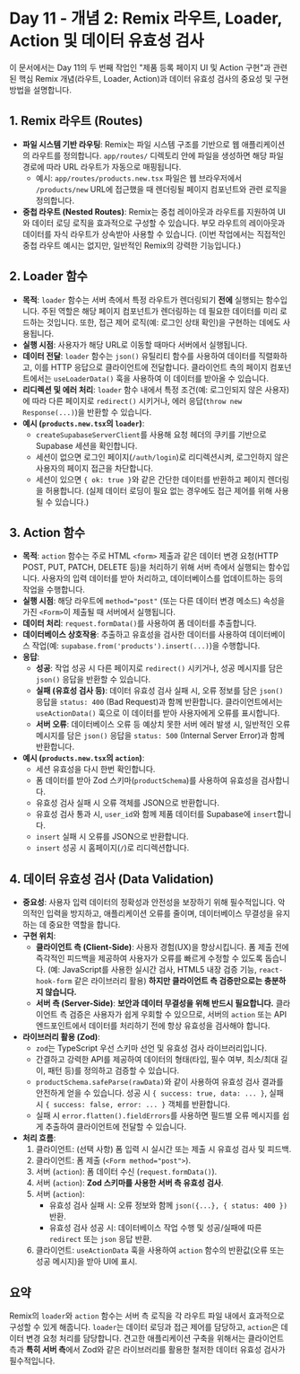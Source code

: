 # Day 11 - 개념 2: Remix 라우트, Loader, Action 및 데이터 유효성 검사

이 문서에서는 Day 11의 두 번째 작업인 "제품 등록 페이지 UI 및 Action 구현"과 관련된 핵심 Remix 개념(라우트, Loader, Action)과 데이터 유효성 검사의 중요성 및 구현 방법을 설명합니다.

## 1. Remix 라우트 (Routes)

*   **파일 시스템 기반 라우팅**: Remix는 파일 시스템 구조를 기반으로 웹 애플리케이션의 라우트를 정의합니다. `app/routes/` 디렉토리 안에 파일을 생성하면 해당 파일 경로에 따라 URL 라우트가 자동으로 매핑됩니다.
    *   예시: `app/routes/products.new.tsx` 파일은 웹 브라우저에서 `/products/new` URL에 접근했을 때 렌더링될 페이지 컴포넌트와 관련 로직을 정의합니다.
*   **중첩 라우트 (Nested Routes)**: Remix는 중첩 레이아웃과 라우트를 지원하여 UI와 데이터 로딩 로직을 효과적으로 구성할 수 있습니다. 부모 라우트의 레이아웃과 데이터를 자식 라우트가 상속받아 사용할 수 있습니다. (이번 작업에서는 직접적인 중첩 라우트 예시는 없지만, 일반적인 Remix의 강력한 기능입니다.)

## 2. Loader 함수

*   **목적**: `loader` 함수는 서버 측에서 특정 라우트가 렌더링되기 **전에** 실행되는 함수입니다. 주된 역할은 해당 페이지 컴포넌트가 렌더링하는 데 필요한 데이터를 미리 로드하는 것입니다. 또한, 접근 제어 로직(예: 로그인 상태 확인)을 구현하는 데에도 사용됩니다.
*   **실행 시점**: 사용자가 해당 URL로 이동할 때마다 서버에서 실행됩니다.
*   **데이터 전달**: `loader` 함수는 `json()` 유틸리티 함수를 사용하여 데이터를 직렬화하고, 이를 HTTP 응답으로 클라이언트에 전달합니다. 클라이언트 측의 페이지 컴포넌트에서는 `useLoaderData()` 훅을 사용하여 이 데이터를 받아올 수 있습니다.
*   **리디렉션 및 에러 처리**: `loader` 함수 내에서 특정 조건(예: 로그인되지 않은 사용자)에 따라 다른 페이지로 `redirect()` 시키거나, 에러 응답(`throw new Response(...)`)을 반환할 수 있습니다.
*   **예시 (`products.new.tsx`의 `loader`)**:
    *   `createSupabaseServerClient`를 사용해 요청 헤더의 쿠키를 기반으로 Supabase 세션을 확인합니다.
    *   세션이 없으면 로그인 페이지(`/auth/login`)로 리디렉션시켜, 로그인하지 않은 사용자의 페이지 접근을 차단합니다.
    *   세션이 있으면 `{ ok: true }`와 같은 간단한 데이터를 반환하고 페이지 렌더링을 허용합니다. (실제 데이터 로딩이 필요 없는 경우에도 접근 제어를 위해 사용될 수 있습니다.)

## 3. Action 함수

*   **목적**: `action` 함수는 주로 HTML `<form>` 제출과 같은 데이터 변경 요청(HTTP POST, PUT, PATCH, DELETE 등)을 처리하기 위해 서버 측에서 실행되는 함수입니다. 사용자의 입력 데이터를 받아 처리하고, 데이터베이스를 업데이트하는 등의 작업을 수행합니다.
*   **실행 시점**: 해당 라우트에 `method="post"` (또는 다른 데이터 변경 메소드) 속성을 가진 `<Form>`이 제출될 때 서버에서 실행됩니다.
*   **데이터 처리**: `request.formData()`를 사용하여 폼 데이터를 추출합니다.
*   **데이터베이스 상호작용**: 추출하고 유효성을 검사한 데이터를 사용하여 데이터베이스 작업(예: `supabase.from('products').insert(...)`)을 수행합니다.
*   **응답**:
    *   **성공**: 작업 성공 시 다른 페이지로 `redirect()` 시키거나, 성공 메시지를 담은 `json()` 응답을 반환할 수 있습니다.
    *   **실패 (유효성 검사 등)**: 데이터 유효성 검사 실패 시, 오류 정보를 담은 `json()` 응답을 `status: 400` (Bad Request)과 함께 반환합니다. 클라이언트에서는 `useActionData()` 훅으로 이 데이터를 받아 사용자에게 오류를 표시합니다.
    *   **서버 오류**: 데이터베이스 오류 등 예상치 못한 서버 에러 발생 시, 일반적인 오류 메시지를 담은 `json()` 응답을 `status: 500` (Internal Server Error)과 함께 반환합니다.
*   **예시 (`products.new.tsx`의 `action`)**:
    *   세션 유효성을 다시 한번 확인합니다.
    *   폼 데이터를 받아 Zod 스키마(`productSchema`)를 사용하여 유효성을 검사합니다.
    *   유효성 검사 실패 시 오류 객체를 JSON으로 반환합니다.
    *   유효성 검사 통과 시, `user_id`와 함께 제품 데이터를 Supabase에 `insert`합니다.
    *   `insert` 실패 시 오류를 JSON으로 반환합니다.
    *   `insert` 성공 시 홈페이지(`/`)로 리디렉션합니다.

## 4. 데이터 유효성 검사 (Data Validation)

*   **중요성**: 사용자 입력 데이터의 정확성과 안전성을 보장하기 위해 필수적입니다. 악의적인 입력을 방지하고, 애플리케이션 오류를 줄이며, 데이터베이스 무결성을 유지하는 데 중요한 역할을 합니다.
*   **구현 위치**:
    *   **클라이언트 측 (Client-Side)**: 사용자 경험(UX)을 향상시킵니다. 폼 제출 전에 즉각적인 피드백을 제공하여 사용자가 오류를 빠르게 수정할 수 있도록 돕습니다. (예: JavaScript를 사용한 실시간 검사, HTML5 내장 검증 기능, `react-hook-form` 같은 라이브러리 활용) **하지만 클라이언트 측 검증만으로는 충분하지 않습니다.**
    *   **서버 측 (Server-Side)**: **보안과 데이터 무결성을 위해 반드시 필요합니다.** 클라이언트 측 검증은 사용자가 쉽게 우회할 수 있으므로, 서버의 `action` 또는 API 엔드포인트에서 데이터를 처리하기 전에 항상 유효성을 검사해야 합니다.
*   **라이브러리 활용 (Zod)**:
    *   `zod`는 TypeScript 우선 스키마 선언 및 유효성 검사 라이브러리입니다.
    *   간결하고 강력한 API를 제공하여 데이터의 형태(타입, 필수 여부, 최소/최대 길이, 패턴 등)를 정의하고 검증할 수 있습니다.
    *   `productSchema.safeParse(rawData)`와 같이 사용하여 유효성 검사 결과를 안전하게 얻을 수 있습니다. 성공 시 `{ success: true, data: ... }`, 실패 시 `{ success: false, error: ... }` 객체를 반환합니다.
    *   실패 시 `error.flatten().fieldErrors`를 사용하면 필드별 오류 메시지를 쉽게 추출하여 클라이언트에 전달할 수 있습니다.
*   **처리 흐름**:
    1.  클라이언트: (선택 사항) 폼 입력 시 실시간 또는 제출 시 유효성 검사 및 피드백.
    2.  클라이언트: 폼 제출 (`<Form method="post">`).
    3.  서버 (`action`): 폼 데이터 수신 (`request.formData()`).
    4.  서버 (`action`): **Zod 스키마를 사용한 서버 측 유효성 검사**.
    5.  서버 (`action`):
        *   유효성 검사 실패 시: 오류 정보와 함께 `json({...}, { status: 400 })` 반환.
        *   유효성 검사 성공 시: 데이터베이스 작업 수행 및 성공/실패에 따른 `redirect` 또는 `json` 응답 반환.
    6.  클라이언트: `useActionData` 훅을 사용하여 `action` 함수의 반환값(오류 또는 성공 메시지)을 받아 UI에 표시.

## 요약

Remix의 `loader`와 `action` 함수는 서버 측 로직을 각 라우트 파일 내에서 효과적으로 구성할 수 있게 해줍니다. `loader`는 데이터 로딩과 접근 제어를 담당하고, `action`은 데이터 변경 요청 처리를 담당합니다. 견고한 애플리케이션 구축을 위해서는 클라이언트 측과 **특히 서버 측**에서 Zod와 같은 라이브러리를 활용한 철저한 데이터 유효성 검사가 필수적입니다. 